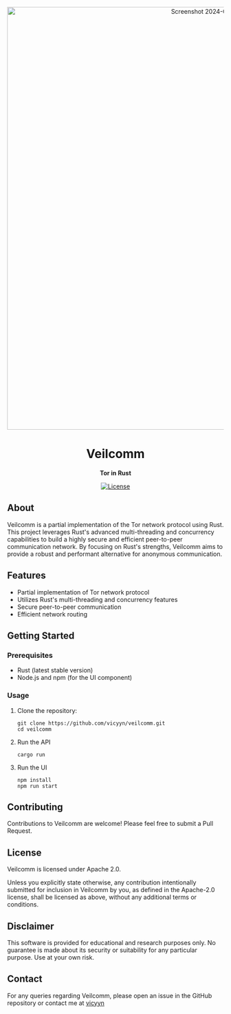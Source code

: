 <p align="center">
  <img width="982" alt="Screenshot 2024-08-26 at 13 18 38" src="https://github.com/user-attachments/assets/160df162-1efd-41f7-ab72-ec61a70b2607">
</p>
<h1 align="center">Veilcomm</h1>
<p align="center"><strong>Tor in Rust</strong></p>
<div align="center">
  <a href="https://opensource.org/licenses/Apache-2.0"><img src="https://img.shields.io/badge/License-Apache_2.0-blue.svg" alt="License"></a>  
</div>

## About

Veilcomm is a partial implementation of the Tor network protocol using Rust. This project leverages Rust's advanced multi-threading and concurrency capabilities to build a highly secure and efficient peer-to-peer communication network. By focusing on Rust's strengths, Veilcomm aims to provide a robust and performant alternative for anonymous communication.

## Features

- Partial implementation of Tor network protocol
- Utilizes Rust's multi-threading and concurrency features
- Secure peer-to-peer communication
- Efficient network routing

## Getting Started

### Prerequisites

- Rust (latest stable version)
- Node.js and npm (for the UI component)

### Usage

1. Clone the repository:
   ```
   git clone https://github.com/vicyyn/veilcomm.git
   cd veilcomm
   ```

2. Run the API
   ```
   cargo run
   ```

3. Run the UI
   ```
   npm install
   npm run start
   ```

## Contributing

Contributions to Veilcomm are welcome! Please feel free to submit a Pull Request.

## License

Veilcomm is licensed under Apache 2.0.

Unless you explicitly state otherwise, any contribution intentionally submitted for inclusion in Veilcomm by you, as defined in the Apache-2.0 license, shall be licensed as above, without any additional terms or conditions.

## Disclaimer

This software is provided for educational and research purposes only. No guarantee is made about its security or suitability for any particular purpose. Use at your own risk.

## Contact

For any queries regarding Veilcomm, please open an issue in the GitHub repository or contact me at [vicyyn](https://x.com/vicyyn)
